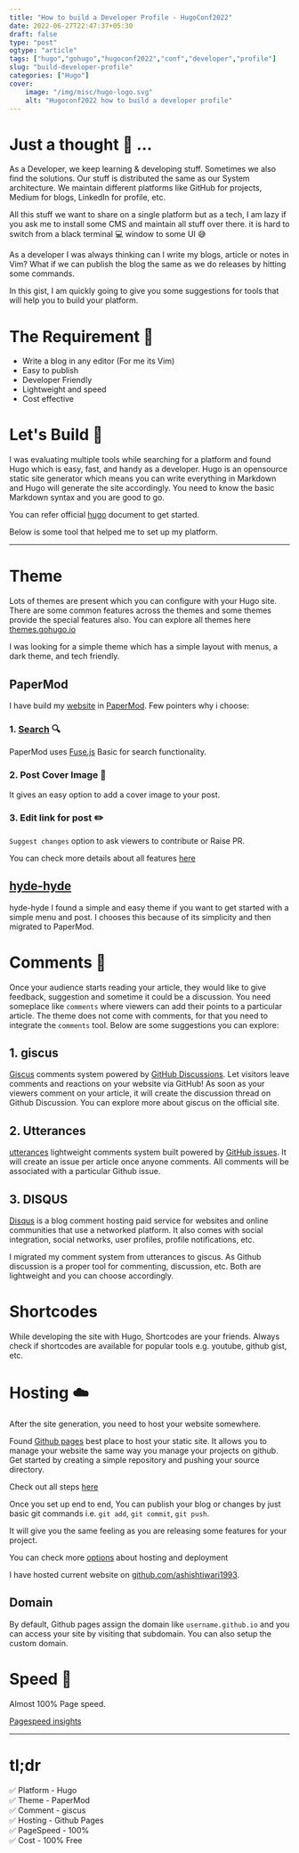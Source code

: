 ```yaml
---
title: "How to build a Developer Profile - HugoConf2022"
date: 2022-06-27T22:47:37+05:30
draft: false
type: "post"
ogtype: "article"
tags: ["hugo","gohugo","hugoconf2022","conf","developer","profile"]
slug: "build-developer-profile"
categories: ["Hugo"]
cover:
    image: "/img/misc/hugo-logo.svg"
    alt: "Hugoconf2022 how to build a developer profile"
---
```


# Just a thought :thought_balloon:  ... 

As a Developer, we keep learning & developing stuff. Sometimes we also find the solutions. Our stuff is distributed the same as our System architecture. We maintain different platforms like GitHub for projects, Medium for blogs, LinkedIn for profile, etc.  

All this stuff we want to share on a single platform but as a tech, I am lazy if you ask me to install some CMS and maintain all stuff over there. it is hard to switch from a black terminal :computer:  window to some UI :sweat_smile:

As a developer I was always thinking can I write my blogs, article or notes in Vim? What if we can publish the blog the same as we do releases by hitting some commands.


In this gist, I am quickly going to give you some suggestions for tools that will help you to build your platform.

# The Requirement :memo:

* Write a blog in any editor (For me its Vim)  
* Easy to publish
* Developer Friendly
* Lightweight and speed
* Cost effective

# Let's Build :wrench:

I was evaluating multiple tools while searching for a platform and found Hugo which is easy, fast, and handy as a developer. Hugo is an opensource static site generator which means you can write everything in Markdown and Hugo will generate the site accordingly. You need to know the basic Markdown syntax and you are good to go.

You can refer official [hugo](https://gohugo.io/documentation/) document to get started.

Below is some tool that helped me to set up my platform.

---

# Theme

Lots of themes are present which you can configure with your Hugo site. There are some common features across the themes and some themes provide the special features also. You can explore all themes here [themes.gohugo.io](https://themes.gohugo.io/)  

I was looking for a simple theme which has a simple layout with menus, a dark theme, and tech friendly.

## PaperMod

I have build my [website](https://ashish.one) in [PaperMod](https://github.com/adityatelange/hugo-PaperMod). Few pointers why i choose:

### 1. [Search](https://adityatelange.github.io/hugo-PaperMod/posts/papermod/papermod-features/#search-page) :mag:

PaperMod uses [Fuse.js](https://fusejs.io/getting-started/different-builds.html#explanation-of-different-builds) Basic for search functionality.

### 2. Post Cover Image :tokyo_tower: 

It gives an easy option to add a cover image to your post.

### 3. Edit link for post :pencil2:

`Suggest changes` option to ask viewers to contribute or Raise PR.

You can check more details about all features [here](https://adityatelange.github.io/hugo-PaperMod/posts/papermod/papermod-features)

## [hyde-hyde](https://github.com/htr3n/hyde-hyde)

hyde-hyde I found a simple and easy theme if you want to get started with a simple menu and post. I chooses this because of its simplicity and then migrated to PaperMod.

# Comments :speech_balloon:

Once your audience starts reading your article, they would like to give feedback, suggestion and sometime it could be a discussion. You need someplace like `comments` where viewers can add their points to a particular article. The theme does not come with comments, for that you need to integrate the `comments` tool. Below are some suggestions you can explore:

## 1. giscus

[Giscus](https://giscus.app/) comments system powered by [GitHub Discussions](https://docs.github.com/en/discussions). Let visitors leave comments and reactions on your website via GitHub! As soon as your viewers comment on your article, it will create the discussion thread on Github Discussion. You can explore more about giscus on the official site.

## 2. Utterances 

[utterances](https://github.com/utterance/utterances) lightweight comments system built powered by [GitHub issues](https://docs.github.com/en/issues/tracking-your-work-with-issues/about-issues). It will create an issue per article once anyone comments. All comments will be associated with a particular Github issue.

## 3. DISQUS

[Disqus](https://disqus.com/) is a blog comment hosting paid service for websites and online communities that use a networked platform. It also comes with social integration, social networks, user profiles, profile notifications, etc.

I migrated my comment system from utterances to giscus. As Github discussion is a proper tool for commenting, discussion, etc. Both are lightweight and you can choose accordingly.

# Shortcodes

While developing the site with Hugo, Shortcodes are your friends. Always check if shortcodes are available for popular tools e.g. youtube, github gist, etc. 

# Hosting :cloud:

After the site generation, you need to host your website somewhere.

Found [Github pages](https://pages.github.com/) best place to host your static site. It allows you to manage your website the same way you manage your projects on github. Get started by creating a simple repository and pushing your source directory.

Check out all steps [here](https://docs.github.com/en/pages/getting-started-with-github-pages/about-github-pages)

Once you set up end to end, You can publish your blog or changes by just basic git commands i.e. `git add`, `git commit`, `git push`.

It will give you the same feeling as you are releasing some features for your project.

You can check more [options](https://gohugo.io/hosting-and-deployment/) about hosting and deployment

I have hosted current website on [github.com/ashishtiwari1993](https://github.com/ashishtiwari1993/ashish.one).

## Domain

By default, Github pages assign the domain like `username.github.io` and you can access your site by visiting that subdomain. You can also setup the custom domain.

# Speed :rocket:

Almost 100% Page speed.

[Pagespeed insights](https://pagespeed.web.dev/report?url=https://ashish.one)

---

# tl;dr

:white_check_mark: Platform - Hugo  
:white_check_mark: Theme - PaperMod  
:white_check_mark: Comment - giscus  
:white_check_mark: Hosting - Github Pages  
:white_check_mark: PageSpeed - 100%  
:white_check_mark: Cost - 100% Free 
